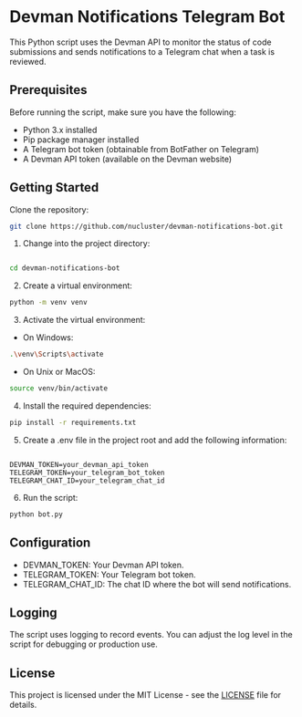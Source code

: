 # Devman Notifications Telegram Bot

This Python script uses the Devman API to monitor the status of code submissions and sends notifications to a Telegram chat when a task is reviewed.

## Prerequisites

Before running the script, make sure you have the following:

- Python 3.x installed
- Pip package manager installed
- A Telegram bot token (obtainable from BotFather on Telegram)
- A Devman API token (available on the Devman website)

## Getting Started

Clone the repository:

```bash
git clone https://github.com/nucluster/devman-notifications-bot.git
```

1. Change into the project directory:

```bash

cd devman-notifications-bot
```
2. Create a virtual environment:

```bash
python -m venv venv
```

3. Activate the virtual environment:
 - On Windows:
```bash
.\venv\Scripts\activate
```
 - On Unix or MacOS:
```bash
source venv/bin/activate
```

4. Install the required dependencies:

```bash
pip install -r requirements.txt
```

5. Create a .env file in the project root and add the following information:

```env

DEVMAN_TOKEN=your_devman_api_token
TELEGRAM_TOKEN=your_telegram_bot_token
TELEGRAM_CHAT_ID=your_telegram_chat_id
```
6. Run the script:

```bash
python bot.py
```

## Configuration

- DEVMAN_TOKEN: Your Devman API token.
- TELEGRAM_TOKEN: Your Telegram bot token.
- TELEGRAM_CHAT_ID: The chat ID where the bot will send notifications.

## Logging

The script uses logging to record events. You can adjust the log level in the script for debugging or production use.

## License

This project is licensed under the MIT License - see the [LICENSE](LICENSE) file for details.
